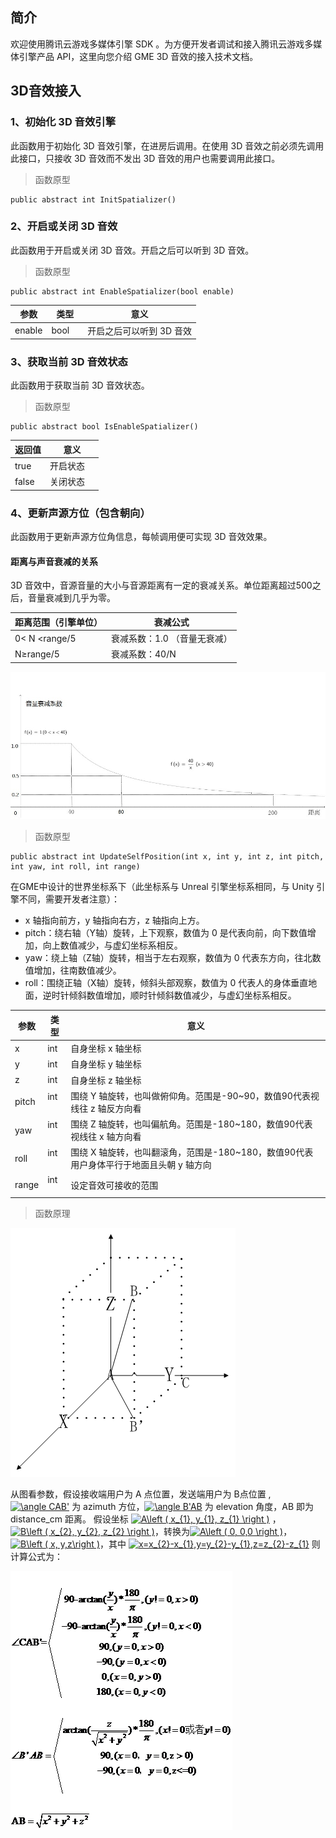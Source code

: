 ## 简介
欢迎使用腾讯云游戏多媒体引擎 SDK 。为方便开发者调试和接入腾讯云游戏多媒体引擎产品 API，这里向您介绍 GME 3D 音效的接入技术文档。


## 3D音效接入
### 1、初始化 3D 音效引擎
此函数用于初始化 3D 音效引擎，在进房后调用。在使用 3D 音效之前必须先调用此接口，只接收 3D 音效而不发出 3D 音效的用户也需要调用此接口。

> 函数原型  
```
public abstract int InitSpatializer()
```

### 2、开启或关闭 3D 音效
此函数用于开启或关闭 3D 音效。开启之后可以听到 3D 音效。

> 函数原型  
```
public abstract int EnableSpatializer(bool enable)
```
|参数	|类型	|意义 |
| ------- |---------|------|
| enable    	|bool    	|开启之后可以听到 3D 音效|

### 3、获取当前 3D 音效状态
此函数用于获取当前 3D 音效状态。

> 函数原型  
```
public abstract bool IsEnableSpatializer()
```
|返回值	|意义	|
| ------- |---------|
| true    	|开启状态    	|
| false    	|关闭状态	|  

### 4、更新声源方位（包含朝向）
此函数用于更新声源方位角信息，每帧调用便可实现 3D 音效效果。

#### 距离与声音衰减的关系

3D 音效中，音源音量的大小与音源距离有一定的衰减关系。单位距离超过500之后，音量衰减到几乎为零。

|距离范围（引擎单位）|衰减公式	|
| ------- |---------|
| 0< N <range/5  	|衰减系数：1.0 （音量无衰减）	|
| N≥range/5  |衰减系数：40/N          			|

![](https://github.com/TencentMediaLab/GME/blob/master/Image/t1.jpg)

> 函数原型  
```
public abstract int UpdateSelfPosition(int x, int y, int z, int pitch, int yaw, int roll, int range)
```
在GME中设计的世界坐标系下（此坐标系与 Unreal 引擎坐标系相同，与 Unity 引擎不同，需要开发者注意）：
- x 轴指向前方，y 轴指向右方，z 轴指向上方。
- pitch：绕右轴（Y轴）旋转，上下观察，数值为 0 是代表向前，向下数值增加，向上数值减少，与虚幻坐标系相反。
- yaw：绕上轴（Z轴）旋转，相当于左右观察，数值为 0 代表东方向，往北数值增加，往南数值减少。
- roll：围绕正轴（X轴）旋转，倾斜头部观察，数值为 0 代表人的身体垂直地面，逆时针倾斜数值增加，顺时针倾斜数值减少，与虚幻坐标系相反。

|参数     | 类型         |意义|
| ------------- |-------------|-------------
| x   		|int		|自身坐标 x 轴坐标	|
| y    	|int		|自身坐标 y 轴坐标	|
| z    	|int 		|自身坐标 z 轴坐标	|
| pitch   	|int  	|围绕 Y 轴旋转，也叫做俯仰角。范围是-90~90，数值90代表视线往 z 轴反方向看|
| yaw    	|int  	|围绕 Z 轴旋转，也叫偏航角。范围是-180~180，数值90代表视线往 x 轴方向看|
| roll    	|int  	|围绕 X 轴旋转，也叫翻滚角，范围是-180~180，数值90代表用户身体平行于地面且头朝 y 轴方向|
| range 	|int  	|设定音效可接收的范围|




>函数原理

![](https://github.com/TencentMediaLab/GME/blob/master/GME%20Developer%20Manual/Windows%20Developer%20Manual/Image/w0.png)

从图看参数，假设接收端用户为 A 点位置，发送端用户为 B点位置 ,<a href="https://www.codecogs.com/eqnedit.php?latex=\angle&space;CAB'" target="_blank"><img src="https://latex.codecogs.com/gif.latex?\angle&space;CAB'" title="\angle CAB'" /></a> 为 azimuth 方位，<a href="https://www.codecogs.com/eqnedit.php?latex=\angle&space;B'AB" target="_blank"><img src="https://latex.codecogs.com/gif.latex?\angle&space;B'AB" title="\angle B'AB" /></a> 为 elevation 角度，AB 即为 distance_cm 距离。
假设坐标 <a href="https://www.codecogs.com/eqnedit.php?latex=A\left&space;(&space;x_{1},&space;y_{1},&space;z_{1}&space;\right&space;)" target="_blank"><img src="https://latex.codecogs.com/gif.latex?A\left&space;(&space;x_{1},&space;y_{1},&space;z_{1}&space;\right&space;)" title="A\left ( x_{1}, y_{1}, z_{1} \right )" /></a> ，<a href="https://www.codecogs.com/eqnedit.php?latex=B\left&space;(&space;x_{2},&space;y_{2},&space;z_{2}&space;\right&space;)" target="_blank"><img src="https://latex.codecogs.com/gif.latex?B\left&space;(&space;x_{2},&space;y_{2},&space;z_{2}&space;\right&space;)" title="B\left ( x_{2}, y_{2}, z_{2} \right )" /></a>，转换为<a href="https://www.codecogs.com/eqnedit.php?latex=A\left&space;(&space;0,&space;0,0&space;\right&space;)" target="_blank"><img src="https://latex.codecogs.com/gif.latex?A\left&space;(&space;0,&space;0,0&space;\right&space;)" title="A\left ( 0, 0,0 \right )" /></a>，<a href="https://www.codecogs.com/eqnedit.php?latex=B\left&space;(&space;x,&space;y,z\right&space;)" target="_blank"><img src="https://latex.codecogs.com/gif.latex?B\left&space;(&space;x,&space;y,z\right&space;)" title="B\left ( x, y,z\right )" /></a>，其中 <a href="https://www.codecogs.com/eqnedit.php?latex=x=x_{2}-x_{1},y=y_{2}-y_{1},z=z_{2}-z_{1}" target="_blank"><img src="https://latex.codecogs.com/gif.latex?x=x_{2}-x_{1},y=y_{2}-y_{1},z=z_{2}-z_{1}" title="x=x_{2}-x_{1},y=y_{2}-y_{1},z=z_{2}-z_{1}" /></a>
则计算公式为：

![](https://github.com/TencentMediaLab/GME/blob/master/GME%20Developer%20Manual/Windows%20Developer%20Manual/Image/w1.png)






